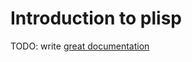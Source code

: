 # Introduction to plisp

TODO: write [great documentation](http://jacobian.org/writing/what-to-write/)
